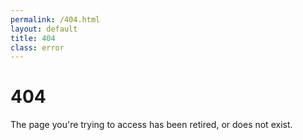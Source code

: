 ```yaml
---
permalink: /404.html
layout: default
title: 404
class: error
---
```


# 404

The page you're trying to access has been retired, or does not exist.

